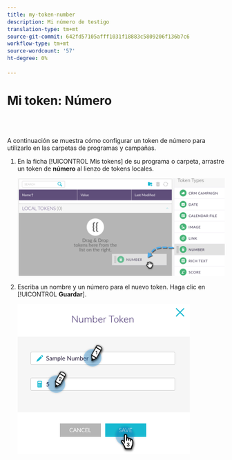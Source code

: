 ```yaml
---
title: my-token-number
description: Mi número de testigo
translation-type: tm+mt
source-git-commit: 642fd57105afff1031f18883c5809206f136b7c6
workflow-type: tm+mt
source-wordcount: '57'
ht-degree: 0%

---
```



# Mi token: Número

<br> 

A continuación se muestra cómo configurar un token de número para utilizarlo en las carpetas de programas y campañas.

1. En la ficha [!UICONTROL Mis tokens] de su programa o carpeta, arrastre un token de **número** al lienzo de tokens  locales.

   ![Imagen uno](/help/sky/assets/my-tokens/my-token-number/my-token-number-1.png)

1. Escriba un nombre y un número para el nuevo token. Haga clic en [!UICONTROL **Guardar**].

   ![Imagen dos](/help/sky/assets/my-tokens/my-token-number/my-token-number-2.png)
